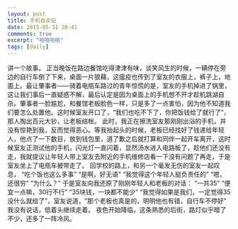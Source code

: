 ```yaml
---
layout: post
title: 手机自杀记
date: 2015-05-31 20:41
comments: true
excerpt: "哈哈哈哈"
tags: [daily]
---
```

讲一个故事。
正当晚饭在路边餐馆吃得津津有味，谈笑风生的时候，一辆停在旁边的自行车倒了下来，桌面一片狼藉，这瘟疫也传到了室友的衣服上，裤子上，地面上。最让肇事者——骑着电瓶车路过的青年惊慌的是，室友的手机掉进了锅里，这让我们事后一直疑惑不解，最后认定是因为桌面上的手机想不开才趁机跳湖自杀。肇事者一脸尴尬，和餐馆老板脸色一样，只是多了一点害怕，因为他不知道我们要怎么处置他。这时候室友开口了，“我们也吃不下了，你把饭钱给了就行了”，那人掏出百元大钞，让老板结帐。
此时，我正在擦洗室友那刚刚出浴的手机，并没有惊艳到我，反而觉得恶心。等我抬起头的时候，老板已经找好了钱递给年轻人，他点了一下数目，放到钱包里，道了歉之后就打算和同伴一起开车离开，这时候室友正测试他的手机，闪光灯一直闪着，显然汤水进入电路板了，趁他们还没有走，我就提议让年轻人带上室友去附近的手机维修店看一下没有问题了再走，于是室友坐上了电瓶车被带走了。
回学校的路上，和另一个毫发无伤的室友一起叹息，
“吃个饭也这么多事”
“是啊，好无语”
“我觉得这个年轻人挺负责任的”
“嗯，还很穷”
“为什么？”
于是室友向我还原了刚刚年轻人和老板的对话：
“一共35”
“便宜一点嘛，30行不行”
“35块钱，一块都不能少”
“我觉得如果是我们，一定觉得35没什么就给了”，室友说道，“那个老板也真是的，明明他也有错，自行车不停好”
我没有说话，低着头继续走着。
夜色开始降临，这条熟悉的后街，路灯似乎暗了不少，还多了一阵冷风。
